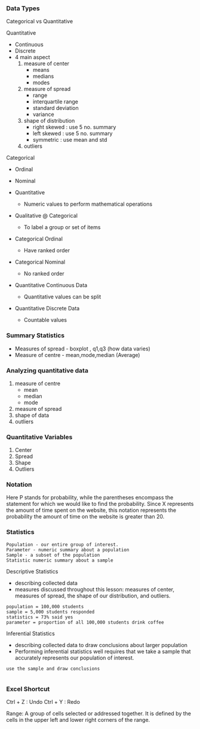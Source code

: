 ### Data Types

Categorical vs Quantitative

Quantitative
* Continuous
* Discrete
* 4 main aspect
    1. measure of center
        * means
        * medians
        * modes
    2. measure of spread
        * range
        * interquartile range
        * standard deviation
        * variance
    3. shape of distribution
        * right skewed : use 5 no. summary
        * left skewed : use 5 no. summary
        * symmetric : use mean and std
    4. outliers

Categorical
* Ordinal
* Nominal

* Quantitative
    * Numeric values to perform mathematical operations

* Qualitative @ Categorical
    * To label a group or set of items

* Categorical Ordinal
    * Have ranked order
* Categorical Nominal
    * No ranked order

* Quantitative Continuous Data
    * Quantitative values can be split

* Quantitative Discrete Data
    * Countable values 

### Summary Statistics

* Measures of spread - boxplot , q1,q3 (how data varies)
* Measure of centre - mean,mode,median (Average)

### Analyzing quantitative data

1. measure of centre
    * mean 
    * median 
    * mode
2. measure of spread
3. shape of data
4. outliers

### Quantitative Variables

1. Center
2. Spread
3. Shape
4. Outliers

### Notation

Here P stands for probability, while the parentheses encompass the statement for which we would like to find the probability. Since X represents the amount of time spent on the website, this notation represents the probability the amount of time on the website is greater than 20.


###  Statistics

```
Population - our entire group of interest.
Parameter - numeric summary about a population
Sample - a subset of the population
Statistic numeric summary about a sample
```

Descriptive Statistics
* describing collected data 
* measures discussed throughout this lesson: measures of center, measures of spread, the shape of our distribution, and outliers. 
```
population = 100,000 students
sample = 5,000 students responded
statistics = 73% said yes
parameter = proportion of all 100,000 students drink coffee
```

 
Inferential Statistics
* describing collected data to draw conclusions about larger population
* Performing inferential statistics well requires that we take a sample that accurately represents our population of interest.
```
use the sample and draw conclusions


```
    
    
### Excel Shortcut

Ctrl + Z : Undo
Ctrl + Y : Redo

Range: A group of cells selected or addressed together. It is defined by the cells in the upper left and lower right corners of the range.